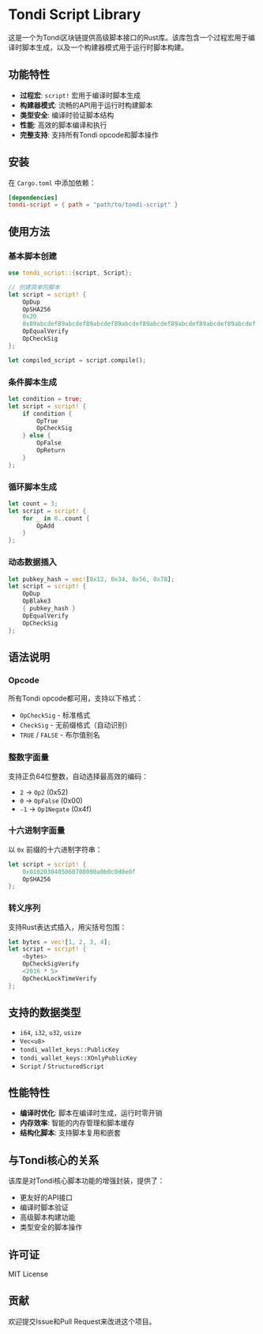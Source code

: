 # Tondi Script Library

这是一个为Tondi区块链提供高级脚本接口的Rust库。该库包含一个过程宏用于编译时脚本生成，以及一个构建器模式用于运行时脚本构建。

## 功能特性

- **过程宏**: `script!` 宏用于编译时脚本生成
- **构建器模式**: 流畅的API用于运行时构建脚本
- **类型安全**: 编译时验证脚本结构
- **性能**: 高效的脚本编译和执行
- **完整支持**: 支持所有Tondi opcode和脚本操作

## 安装

在 `Cargo.toml` 中添加依赖：

```toml
[dependencies]
tondi-script = { path = "path/to/tondi-script" }
```

## 使用方法

### 基本脚本创建

```rust
use tondi_script::{script, Script};

// 创建简单的脚本
let script = script! {
    OpDup
    OpSHA256
    0x20
    0x89abcdef89abcdef89abcdef89abcdef89abcdef89abcdef89abcdef89abcdef
    OpEqualVerify
    OpCheckSig
};

let compiled_script = script.compile();
```

### 条件脚本生成

```rust
let condition = true;
let script = script! {
    if condition {
        OpTrue
        OpCheckSig
    } else {
        OpFalse
        OpReturn
    }
};
```

### 循环脚本生成

```rust
let count = 3;
let script = script! {
    for _ in 0..count {
        OpAdd
    }
};
```

### 动态数据插入

```rust
let pubkey_hash = vec![0x12, 0x34, 0x56, 0x78];
let script = script! {
    OpDup
    OpBlake3
    { pubkey_hash }
    OpEqualVerify
    OpCheckSig
};
```

## 语法说明

### Opcode

所有Tondi opcode都可用，支持以下格式：
- `OpCheckSig` - 标准格式
- `CheckSig` - 无前缀格式（自动识别）
- `TRUE` / `FALSE` - 布尔值别名

### 整数字面量

支持正负64位整数，自动选择最高效的编码：
- `2` → `Op2` (0x52)
- `0` → `OpFalse` (0x00)
- `-1` → `Op1Negate` (0x4f)

### 十六进制字面量

以 `0x` 前缀的十六进制字符串：
```rust
let script = script! {
    0x0102030405060708090a0b0c0d0e0f
    OpSHA256
};
```

### 转义序列

支持Rust表达式插入，用尖括号包围：
```rust
let bytes = vec![1, 2, 3, 4];
let script = script! {
    <bytes>
    OpCheckSigVerify
    <2016 * 5>
    OpCheckLockTimeVerify
};
```

## 支持的数据类型

- `i64`, `i32`, `u32`, `usize`
- `Vec<u8>`
- `tondi_wallet_keys::PublicKey`
- `tondi_wallet_keys::XOnlyPublicKey`
- `Script` / `StructuredScript`

## 性能特性

- **编译时优化**: 脚本在编译时生成，运行时零开销
- **内存效率**: 智能的内存管理和脚本缓存
- **结构化脚本**: 支持脚本复用和嵌套

## 与Tondi核心的关系

该库是对Tondi核心脚本功能的增强封装，提供了：
- 更友好的API接口
- 编译时脚本验证
- 高级脚本构建功能
- 类型安全的脚本操作

## 许可证

MIT License

## 贡献

欢迎提交Issue和Pull Request来改进这个项目。
